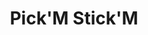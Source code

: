 ---
title: "Pick'M Stick'M"
developer: Big Bad Tomato
client: PBS Kids
image: PickMStickM.jpg
link: http://pbskids.org/scigirls/games/pickm-stickm
html5: http://pbskids.org/scigirls/games/pickm-stickm
---